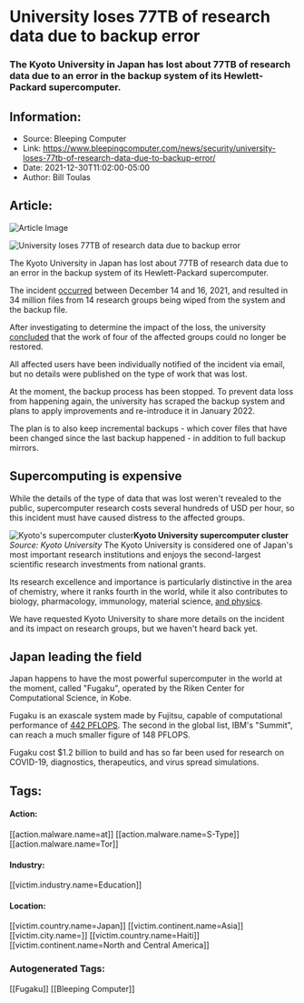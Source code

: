 # University loses 77TB of research data due to backup error
### The Kyoto University in Japan has lost about 77TB of research data due to an error in the backup system of its Hewlett-Packard supercomputer.

## Information:
+ Source: Bleeping Computer
+ Link: https://www.bleepingcomputer.com/news/security/university-loses-77tb-of-research-data-due-to-backup-error/
+ Date: 2021-12-30T11:02:00-05:00
+ Author: Bill Toulas


## Article:
![Article Image](https://www.bleepstatic.com/content/hl-images/2021/05/19/storage.jpg)

![University loses 77TB of research data due to backup error](https://www.bleepstatic.com/content/hl-images/2021/05/19/storage.jpg)


The Kyoto University in Japan has lost about 77TB of research data due to an error in the backup system of its Hewlett-Packard supercomputer.


The incident [occurred](http://www.iimc.kyoto-u.ac.jp/ja/whatsnew/trouble/detail/211216056978.html) between December 14 and 16, 2021, and resulted in 34 million files from 14 research groups being wiped from the system and the backup file.


After investigating to determine the impact of the loss, the university [concluded](https://www.iimc.kyoto-u.ac.jp/ja/whatsnew/information/detail/211228056999.html) that the work of four of the affected groups could no longer be restored.


All affected users have been individually notified of the incident via email, but no details were published on the type of work that was lost.


At the moment, the backup process has been stopped. To prevent data loss from happening again, the university has scraped the backup system and plans to apply improvements and re-introduce it in January 2022.


The plan is to also keep incremental backups - which cover files that have been changed since the last backup happened - in addition to full backup mirrors.


Supercomputing is expensive
---------------------------


While the details of the type of data that was lost weren't revealed to the public, supercomputer research costs several hundreds of USD per hour, so this incident must have caused distress to the affected groups.



![Kyoto's supercomputer cluster](https://www.bleepstatic.com/images/news/u/1220909/Diagrams/supercomputer.png)**Kyoto University supercomputer cluster**  
*Source: Kyoto University*
The Kyoto University is considered one of Japan's most important research institutions and enjoys the second-largest scientific research investments from national grants.


Its research excellence and importance is particularly distinctive in the area of chemistry, where it ranks fourth in the world, while it also contributes to biology, pharmacology, immunology, material science, [and physics](https://www.intel.com/content/www/us/en/customer-spotlight/stories/kyoto-university-customer-story.html).


We have requested Kyoto University to share more details on the incident and its impact on research groups, but we haven't heard back yet.


Japan leading the field
-----------------------


Japan happens to have the most powerful supercomputer in the world at the moment, called "Fugaku", operated by the Riken Center for Computational Science, in Kobe.


Fugaku is an exascale system made by Fujitsu, capable of computational performance of [442 PFLOPS](https://www.hpcwire.com/off-the-wire/fugaku-retains-title-as-worlds-fastest-supercomputer/). The second in the global list, IBM's "Summit", can reach a much smaller figure of 148 PFLOPS.


Fugaku cost $1.2 billion to build and has so far been used for research on COVID-19, diagnostics, therapeutics, and virus spread simulations.





## Tags:

#### Action:
[[action.malware.name=at]] [[action.malware.name=S-Type]] [[action.malware.name=Tor]]

#### Industry:
[[victim.industry.name=Education]]

#### Location:
[[victim.country.name=Japan]] [[victim.continent.name=Asia]] [[victim.city.name=]] [[victim.country.name=Haiti]] [[victim.continent.name=North and Central America]]

### Autogenerated Tags:
[[Fugaku]] [[Bleeping Computer]]

